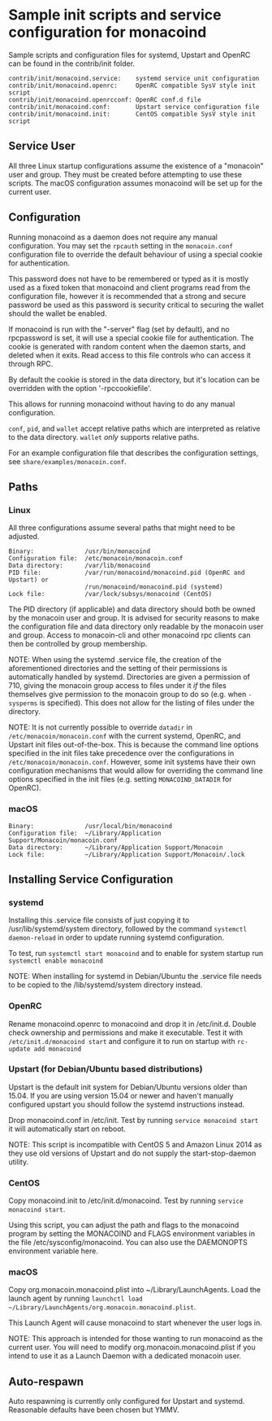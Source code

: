 Sample init scripts and service configuration for monacoind
==========================================================

Sample scripts and configuration files for systemd, Upstart and OpenRC
can be found in the contrib/init folder.

    contrib/init/monacoind.service:    systemd service unit configuration
    contrib/init/monacoind.openrc:     OpenRC compatible SysV style init script
    contrib/init/monacoind.openrcconf: OpenRC conf.d file
    contrib/init/monacoind.conf:       Upstart service configuration file
    contrib/init/monacoind.init:       CentOS compatible SysV style init script

Service User
---------------------------------

All three Linux startup configurations assume the existence of a "monacoin" user
and group.  They must be created before attempting to use these scripts.
The macOS configuration assumes monacoind will be set up for the current user.

Configuration
---------------------------------

Running monacoind as a daemon does not require any manual configuration. You may
set the `rpcauth` setting in the `monacoin.conf` configuration file to override
the default behaviour of using a special cookie for authentication.

This password does not have to be remembered or typed as it is mostly used
as a fixed token that monacoind and client programs read from the configuration
file, however it is recommended that a strong and secure password be used
as this password is security critical to securing the wallet should the
wallet be enabled.

If monacoind is run with the "-server" flag (set by default), and no rpcpassword is set,
it will use a special cookie file for authentication. The cookie is generated with random
content when the daemon starts, and deleted when it exits. Read access to this file
controls who can access it through RPC.

By default the cookie is stored in the data directory, but it's location can be overridden
with the option '-rpccookiefile'.

This allows for running monacoind without having to do any manual configuration.

`conf`, `pid`, and `wallet` accept relative paths which are interpreted as
relative to the data directory. `wallet` *only* supports relative paths.

For an example configuration file that describes the configuration settings,
see `share/examples/monacoin.conf`.

Paths
---------------------------------

### Linux

All three configurations assume several paths that might need to be adjusted.

    Binary:              /usr/bin/monacoind
    Configuration file:  /etc/monacoin/monacoin.conf
    Data directory:      /var/lib/monacoind
    PID file:            /var/run/monacoind/monacoind.pid (OpenRC and Upstart) or
                         /run/monacoind/monacoind.pid (systemd)
    Lock file:           /var/lock/subsys/monacoind (CentOS)

The PID directory (if applicable) and data directory should both be owned by the
monacoin user and group. It is advised for security reasons to make the
configuration file and data directory only readable by the monacoin user and
group. Access to monacoin-cli and other monacoind rpc clients can then be
controlled by group membership.

NOTE: When using the systemd .service file, the creation of the aforementioned
directories and the setting of their permissions is automatically handled by
systemd. Directories are given a permission of 710, giving the monacoin group
access to files under it _if_ the files themselves give permission to the
monacoin group to do so (e.g. when `-sysperms` is specified). This does not allow
for the listing of files under the directory.

NOTE: It is not currently possible to override `datadir` in
`/etc/monacoin/monacoin.conf` with the current systemd, OpenRC, and Upstart init
files out-of-the-box. This is because the command line options specified in the
init files take precedence over the configurations in
`/etc/monacoin/monacoin.conf`. However, some init systems have their own
configuration mechanisms that would allow for overriding the command line
options specified in the init files (e.g. setting `MONACOIND_DATADIR` for
OpenRC).

### macOS

    Binary:              /usr/local/bin/monacoind
    Configuration file:  ~/Library/Application Support/Monacoin/monacoin.conf
    Data directory:      ~/Library/Application Support/Monacoin
    Lock file:           ~/Library/Application Support/Monacoin/.lock

Installing Service Configuration
-----------------------------------

### systemd

Installing this .service file consists of just copying it to
/usr/lib/systemd/system directory, followed by the command
`systemctl daemon-reload` in order to update running systemd configuration.

To test, run `systemctl start monacoind` and to enable for system startup run
`systemctl enable monacoind`

NOTE: When installing for systemd in Debian/Ubuntu the .service file needs to be copied to the /lib/systemd/system directory instead.

### OpenRC

Rename monacoind.openrc to monacoind and drop it in /etc/init.d.  Double
check ownership and permissions and make it executable.  Test it with
`/etc/init.d/monacoind start` and configure it to run on startup with
`rc-update add monacoind`

### Upstart (for Debian/Ubuntu based distributions)

Upstart is the default init system for Debian/Ubuntu versions older than 15.04. If you are using version 15.04 or newer and haven't manually configured upstart you should follow the systemd instructions instead.

Drop monacoind.conf in /etc/init.  Test by running `service monacoind start`
it will automatically start on reboot.

NOTE: This script is incompatible with CentOS 5 and Amazon Linux 2014 as they
use old versions of Upstart and do not supply the start-stop-daemon utility.

### CentOS

Copy monacoind.init to /etc/init.d/monacoind. Test by running `service monacoind start`.

Using this script, you can adjust the path and flags to the monacoind program by
setting the MONACOIND and FLAGS environment variables in the file
/etc/sysconfig/monacoind. You can also use the DAEMONOPTS environment variable here.

### macOS

Copy org.monacoin.monacoind.plist into ~/Library/LaunchAgents. Load the launch agent by
running `launchctl load ~/Library/LaunchAgents/org.monacoin.monacoind.plist`.

This Launch Agent will cause monacoind to start whenever the user logs in.

NOTE: This approach is intended for those wanting to run monacoind as the current user.
You will need to modify org.monacoin.monacoind.plist if you intend to use it as a
Launch Daemon with a dedicated monacoin user.

Auto-respawn
-----------------------------------

Auto respawning is currently only configured for Upstart and systemd.
Reasonable defaults have been chosen but YMMV.
